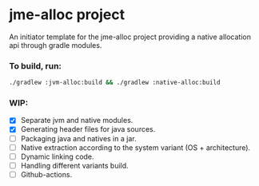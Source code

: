 # jme-alloc project 

An initiator template for the jme-alloc project providing a native allocation api through gradle modules.

### To build, run:
```bash
./gradlew :jvm-alloc:build && ./gradlew :native-alloc:build
```
### WIP:
- [x] Separate jvm and native modules.
- [x] Generating header files for java sources.
- [ ] Packaging java and natives in a jar.
- [ ] Native extraction according to the system variant (OS + architecture).
- [ ] Dynamic linking code.
- [ ] Handling different variants build.
- [ ] Github-actions.
